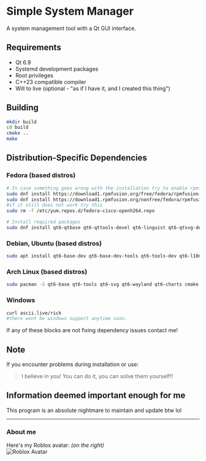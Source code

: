 # Simple System Manager

A system management tool with a Qt GUI interface.

## Requirements
- Qt 6.9
- Systemd development packages
- Root privileges
- C++23 compatible compiler
- Will to live (optional - "as if I have it, and I created this thing")

## Building
```bash
mkdir build
cd build
cmake ..
make
```

## Distribution-Specific Dependencies

### Fedora (based distros)
```bash
# In case something goes wrong with the installation try to enable rpmfusion
sudo dnf install https://download1.rpmfusion.org/free/fedora/rpmfusion-free-release-$(rpm -E %fedora).noarch.rpm
sudo dnf install https://download1.rpmfusion.org/nonfree/fedora/rpmfusion-nonfree-release-$(rpm -E %fedora).noarch.rpm
#if it still does not work try this
sudo rm -f /etc/yum.repos.d/fedora-cisco-openh264.repo

# Install required packages
sudo dnf install qt6-qtbase qt6-qttools-devel qt6-linguist qt6-qtsvg-devel qt6-qtwayland qt6-qtcharts-devel cmake gcc-g++ systemd-devel
```

### Debian, Ubuntu (based distros)
```bash
sudo apt install qt6-base-dev qt6-base-dev-tools qt6-tools-dev qt6-l10n-tools libqt6svg6-dev qt6-qpa-plugins qt6-wayland libqt6charts6-dev libqt6charts6 cmake build-essential libsystemd-dev
```

### Arch Linux (based distros)
```bash
sudo pacman -S qt6-base qt6-tools qt6-svg qt6-wayland qt6-charts cmake base-devel systemd
```

### Windows
```bash
curl ascii.live/rick
#there wont be windows support anytime soon.
```

If any of these blocks are not fixing dependency issues contact me!

## Note
If you encounter problems during installation or use:
> I believe in you! You can do it, you can solve them yourself!!

## Information deemed important enough for me
This program is an absolute nightmare to maintain and update btw lol

---

### About me
Here's my Roblox avatar: *(on the right)*  
![Roblox Avatar](https://i.imgur.com/bW3nmVZ.png)

